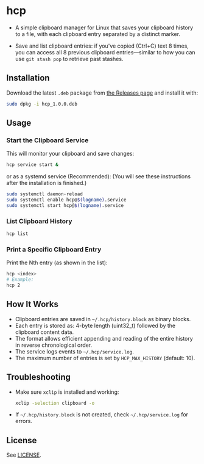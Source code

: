 # hcp

- A simple clipboard manager for Linux that saves your clipboard history to a file, with each clipboard entry separated by a distinct marker.

- Save and list clipboard entries: if you've copied (Ctrl+C) text 8 times, you can access all 8 previous clipboard entries—similar to how you can use `git stash pop` to retrieve past stashes.

## Installation

Download the latest `.deb` package from [the Releases page](https://github.com/Agent-Hellboy/hcp/releases) and install it with:
```sh
sudo dpkg -i hcp_1.0.0.deb
```

## Usage

### Start the Clipboard Service
This will monitor your clipboard and save changes:
```sh
hcp service start &
```

or as a systemd service (Recommended):
(You will see these instructions after the installation is finished.)

```sh
sudo systemctl daemon-reload
sudo systemctl enable hcp@$(logname).service
sudo systemctl start hcp@$(logname).service
```

### List Clipboard History
```sh
hcp list
```

### Print a Specific Clipboard Entry
Print the Nth entry (as shown in the list):
```sh
hcp <index>
# Example:
hcp 2
```

## How It Works
- Clipboard entries are saved in `~/.hcp/history.block` as binary blocks.
- Each entry is stored as: 4-byte length (uint32_t) followed by the clipboard content data.
- The format allows efficient appending and reading of the entire history in reverse chronological order.
- The service logs events to `~/.hcp/service.log`.
- The maximum number of entries is set by `HCP_MAX_HISTORY` (default: 10).

## Troubleshooting
- Make sure `xclip` is installed and working:
  ```sh
  xclip -selection clipboard -o
  ```
- If `~/.hcp/history.block` is not created, check `~/.hcp/service.log` for errors.

## License
See [LICENSE](LICENSE).
